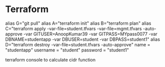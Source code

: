 # Terraform

alias G="git pull"
alias A="terraform init"
alias B="terraform plan"
alias C="terraform apply -var-file=student.tfvars -var-file=mgmt.tfvars -auto-approve -var GITUSER=AnoopKumar39 -var GITPASS=MYpass0077 -var DBNAME=studentapp -var DBUSER=student -var DBPASS=student1"
alias D="terraform destroy -var-file=student.tfvars -auto-approve"
  name                 = "studentapp"
  username             = "student"
  password             = "student1"

terraform console to calculate cidr function

